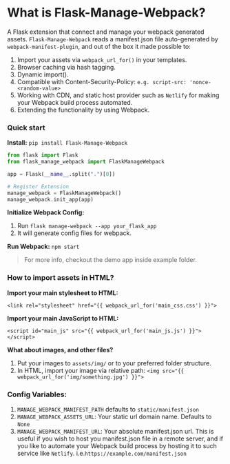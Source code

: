 # What is Flask-Manage-Webpack?
A Flask extension that connect and manage your webpack generated assets.
`Flask-Manage-Webpack` reads a manifest.json file auto-generated by `webpack-manifest-plugin`, 
and out of the box it made possible to:
 
1. Import your assets via `webpack_url_for()` in your templates.
2. Browser caching via hash tagging.
3. Dynamic import().
4. Compatible with Content-Security-Policy: `e.g. script-src: 'nonce-<random-value>`
4. Working with CDN, and static host provider such as `Netlify` 
for making your Webpack build process automated.
5. Extending the functionality by using Webpack.

### Quick start
**Install:** `pip install Flask-Manage-Webpack`

```python
from flask import Flask
from flask_manage_webpack import FlaskManageWebpack

app = Flask(__name__.split(".")[0])

# Register Extension
manage_webpack = FlaskManageWebpack()
manage_webpack.init_app(app)
```

**Initialize Webpack Config:** 
1. Run `flask manage-webpack --app your_flask_app`
2. It will generate config files for webpack.

**Run Webpack:** `npm start`

> For more info, checkout the demo app inside example folder.

### How to import assets in HTML?
**Import your main stylesheet to HTML:**

`<link rel="stylesheet" href="{{ webpack_url_for('main_css.css') }}">`

**Import your main JavaScript to HTML:**

`<script id="main_js" src="{{ webpack_url_for('main_js.js') }}"></script>`

**What about images, and other files?**
1. Put your images to `assets/img/` or to your preferred folder structure.
2. In HTML, import your image via relative path: `<img src="{{ webpack_url_for('img/something.jpg') }}">`


### Config Variables:
1. `MANAGE_WEBPACK_MANIFEST_PATH` defaults to `static/manifest.json`
2. `MANAGE_WEBPACK_ASSETS_URL`: Your static url domain name. Defaults to `None`
3. `MANAGE_WEBPACK_MANIFEST_URL`: Your absolute manifest.json url. This is useful if you wish to host you manifest.json file in a remote server,
 and if you like to automate your Webpack build process by hosting it to such service like `Netlify`. i.e.`https://example.com/manifest.json`
